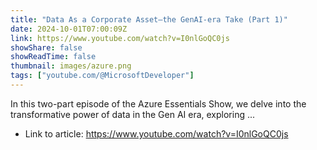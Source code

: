 ```yaml
---
title: "Data As a Corporate Asset—the GenAI-era Take (Part 1)"
date: 2024-10-01T07:00:09Z
link: https://www.youtube.com/watch?v=I0nlGoQC0js
showShare: false
showReadTime: false
thumbnail: images/azure.png
tags: ["youtube.com/@MicrosoftDeveloper"]
---
```

In this two-part episode of the Azure Essentials Show, we delve into the transformative power of data in the Gen AI era, exploring ...

- Link to article: https://www.youtube.com/watch?v=I0nlGoQC0js